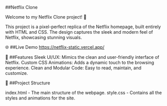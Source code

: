 ##Netflix Clone

Welcome to my Netflix Clone project! 🌟

This project is a pixel-perfect replica of the Netflix homepage, built entirely with HTML and CSS. The design captures the sleek and modern feel of Netflix, showcasing stunning visuals.

🌐 ##Live Demo
https://netflix-static.vercel.app/

🚀 ##Features
Sleek UI/UX: Mimics the clean and user-friendly interface of Netflix.
Custom CSS Animations: Adds a dynamic touch to the browsing experience.
Clean and Modular Code: Easy to read, maintain, and customize.

📂 ##Project Structure

index.html - The main structure of the webpage.
style.css - Contains all the styles and animations for the site.
